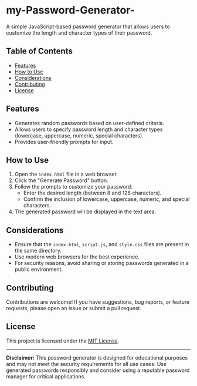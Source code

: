 # my-Password-Generator-

A simple JavaScript-based password generator that allows users to customize the length and character types of their password.

## Table of Contents

- [Features](#features)
- [How to Use](#how-to-use)
- [Considerations](#considerations)
- [Contributing](#contributing)
- [License](#license)

## Features

- Generates random passwords based on user-defined criteria.
- Allows users to specify password length and character types (lowercase, uppercase, numeric, special characters).
- Provides user-friendly prompts for input.

## How to Use

1. Open the `index.html` file in a web browser.
2. Click the "Generate Password" button.
3. Follow the prompts to customize your password:
   - Enter the desired length (between 8 and 128 characters).
   - Confirm the inclusion of lowercase, uppercase, numeric, and special characters.
4. The generated password will be displayed in the text area.

## Considerations

- Ensure that the `index.html`, `script.js`, and `style.css` files are present in the same directory.
- Use modern web browsers for the best experience.
- For security reasons, avoid sharing or storing passwords generated in a public environment.

## Contributing

Contributions are welcome! If you have suggestions, bug reports, or feature requests, please open an issue or submit a pull request.

## License

This project is licensed under the [MIT License](LICENSE).

---

**Disclaimer:** This password generator is designed for educational purposes and may not meet the security requirements for all use cases. Use generated passwords responsibly and consider using a reputable password manager for critical applications.